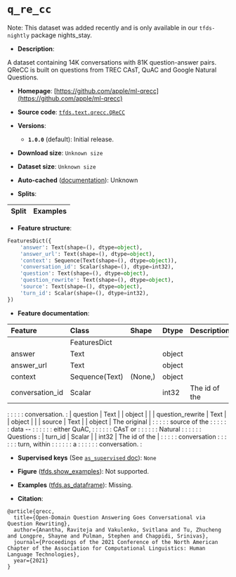 <div itemscope itemtype="http://schema.org/Dataset">
  <div itemscope itemprop="includedInDataCatalog" itemtype="http://schema.org/DataCatalog">
    <meta itemprop="name" content="TensorFlow Datasets" />
  </div>
  <meta itemprop="name" content="q_re_cc" />
  <meta itemprop="description" content="A dataset containing 14K conversations with 81K question-answer pairs. QReCC is built on questions from TREC CAsT, QuAC and Google Natural Questions.&#10;&#10;To use this dataset:&#10;&#10;```python&#10;import tensorflow_datasets as tfds&#10;&#10;ds = tfds.load(&#x27;q_re_cc&#x27;, split=&#x27;train&#x27;)&#10;for ex in ds.take(4):&#10;  print(ex)&#10;```&#10;&#10;See [the guide](https://www.tensorflow.org/datasets/overview) for more&#10;informations on [tensorflow_datasets](https://www.tensorflow.org/datasets).&#10;&#10;" />
  <meta itemprop="url" content="https://www.tensorflow.org/datasets/catalog/q_re_cc" />
  <meta itemprop="sameAs" content="https://github.com/apple/ml-qrecc" />
  <meta itemprop="citation" content="@article{qrecc,&#10;  title={Open-Domain Question Answering Goes Conversational via Question Rewriting},&#10;  author={Anantha, Raviteja and Vakulenko, Svitlana and Tu, Zhucheng and Longpre, Shayne and Pulman, Stephen and Chappidi, Srinivas},&#10;  journal={Proceedings of the 2021 Conference of the North American Chapter of the Association for Computational Linguistics: Human Language Technologies},&#10;  year={2021}&#10;}" />
</div>

# `q_re_cc`


Note: This dataset was added recently and is only available in our
`tfds-nightly` package
<span class="material-icons" title="Available only in the tfds-nightly package">nights_stay</span>.

*   **Description**:

A dataset containing 14K conversations with 81K question-answer pairs. QReCC is
built on questions from TREC CAsT, QuAC and Google Natural Questions.

*   **Homepage**:
    [https://github.com/apple/ml-qrecc](https://github.com/apple/ml-qrecc)

*   **Source code**:
    [`tfds.text.qrecc.QReCC`](https://github.com/tensorflow/datasets/tree/master/tensorflow_datasets/text/qrecc/qrecc.py)

*   **Versions**:

    *   **`1.0.0`** (default): Initial release.

*   **Download size**: `Unknown size`

*   **Dataset size**: `Unknown size`

*   **Auto-cached**
    ([documentation](https://www.tensorflow.org/datasets/performances#auto-caching)):
    Unknown

*   **Splits**:

Split | Examples
:---- | -------:

*   **Feature structure**:

```python
FeaturesDict({
    'answer': Text(shape=(), dtype=object),
    'answer_url': Text(shape=(), dtype=object),
    'context': Sequence(Text(shape=(), dtype=object)),
    'conversation_id': Scalar(shape=(), dtype=int32),
    'question': Text(shape=(), dtype=object),
    'question_rewrite': Text(shape=(), dtype=object),
    'source': Text(shape=(), dtype=object),
    'turn_id': Scalar(shape=(), dtype=int32),
})
```

*   **Feature documentation**:

| Feature          | Class          | Shape   | Dtype  | Description   |
| :--------------- | :------------- | :------ | :----- | :------------ |
|                  | FeaturesDict   |         |        |               |
| answer           | Text           |         | object |               |
| answer_url       | Text           |         | object |               |
| context          | Sequence(Text) | (None,) | object |               |
| conversation_id  | Scalar         |         | int32  | The id of the |
:                  :                :         :        : conversation. :
| question         | Text           |         | object |               |
| question_rewrite | Text           |         | object |               |
| source           | Text           |         | object | The original  |
:                  :                :         :        : source of the :
:                  :                :         :        : data --       :
:                  :                :         :        : either QuAC,  :
:                  :                :         :        : CAsT or       :
:                  :                :         :        : Natural       :
:                  :                :         :        : Questions     :
| turn_id          | Scalar         |         | int32  | The id of the |
:                  :                :         :        : conversation  :
:                  :                :         :        : turn, within  :
:                  :                :         :        : a             :
:                  :                :         :        : conversation. :

*   **Supervised keys** (See
    [`as_supervised` doc](https://www.tensorflow.org/datasets/api_docs/python/tfds/load#args)):
    `None`

*   **Figure**
    ([tfds.show_examples](https://www.tensorflow.org/datasets/api_docs/python/tfds/visualization/show_examples)):
    Not supported.

*   **Examples**
    ([tfds.as_dataframe](https://www.tensorflow.org/datasets/api_docs/python/tfds/as_dataframe)):
    Missing.

*   **Citation**:

```
@article{qrecc,
  title={Open-Domain Question Answering Goes Conversational via Question Rewriting},
  author={Anantha, Raviteja and Vakulenko, Svitlana and Tu, Zhucheng and Longpre, Shayne and Pulman, Stephen and Chappidi, Srinivas},
  journal={Proceedings of the 2021 Conference of the North American Chapter of the Association for Computational Linguistics: Human Language Technologies},
  year={2021}
}
```

